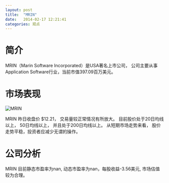 ```yaml
---
layout: post
title:  "MRIN"
date:   2014-02-17 12:21:41
categories: 观点
---
```


# 简介
MRIN（Marin Software Incorporated）是USA著名上市公司，
公司主要从事Application Software行业，当前市值397.09百万美元。

# 市场表现

![MRIN](http://finviz.com/chart.ashx?t=MRIN&ty=c&ta=1&p=d&s=l)

MRIN 昨日收盘价 $12.21，
交易量较正常情况有所放大。
目前股价处于20日均线以上，
50日均线以上，
并且处于200日均线以上。
从短期市场走势来看，
股价走势平稳，投资者应减少无谓的操作。

# 公司分析
MRIN 目前静态市盈率为nan, 动态市盈率为nan，每股收益-3.56美元,
市场估值较为合理。
